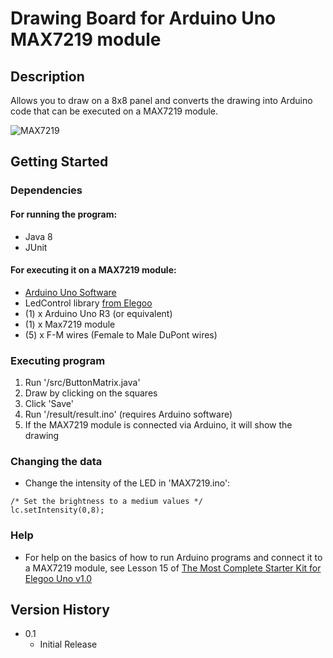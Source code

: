 # Drawing Board for Arduino Uno MAX7219 module

## Description

Allows you to draw on a 8x8 panel and converts the drawing into Arduino code that can be executed on a MAX7219 module.

![MAX7219](https://user-images.githubusercontent.com/29484054/211084238-c3c761f1-7940-4c80-9b22-5dafd722930e.gif)

## Getting Started

### Dependencies

#### For running the program:
* Java 8
* JUnit

#### For executing it on a MAX7219 module:
* [Arduino Uno Software](https://www.arduino.cc/en/software)
* LedControl library [from Elegoo](https://www.elegoo.com/pages/arduino-kits-support-files)
* (1) x Arduino Uno R3 (or equivalent)
* (1) x Max7219 module
* (5) x F-M wires (Female to Male DuPont wires)

### Executing program

1. Run '/src/ButtonMatrix.java'
2. Draw by clicking on the squares
3. Click 'Save'
4. Run '/result/result.ino' (requires Arduino software)
5. If the MAX7219 module is connected via Arduino, it will show the drawing

### Changing the data
* Change the intensity of the LED in 'MAX7219.ino':
```
/* Set the brightness to a medium values */
lc.setIntensity(0,8);
```

### Help
* For help on the basics of how to run Arduino programs and connect it to a MAX7219 module, see Lesson 15 of [The Most Complete Starter Kit for Elegoo Uno v1.0](https://www.elegoo.com/pages/arduino-kits-support-files)

## Version History
* 0.1
    * Initial Release
